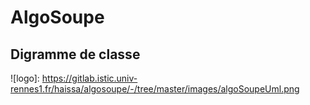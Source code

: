 # AlgoSoupe

## Digramme de classe

![logo]: https://gitlab.istic.univ-rennes1.fr/haissa/algosoupe/-/tree/master/images/algoSoupeUml.png
